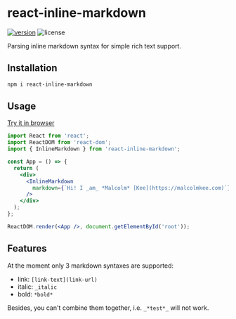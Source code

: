 # react-inline-markdown

[![version](https://img.shields.io/npm/v/react-inline-markdown.svg)](https://www.npmjs.com/package/react-inline-markdown) ![license](https://img.shields.io/npm/l/react-inline-markdown.svg)

Parsing inline markdown syntax for simple rich text support.

## Installation

```bash
npm i react-inline-markdown
```

## Usage

[Try it in browser](https://codesandbox.io/s/react-inline-markdown-xyxxj)

```jsx
import React from 'react';
import ReactDOM from 'react-dom';
import { InlineMarkdown } from 'react-inline-markdown';

const App = () => {
  return (
    <div>
      <InlineMarkdown
        markdown={`Hi! I _am_ *Malcolm* [Kee](https://malcolmkee.com)`}
      />
    </div>
  );
};

ReactDOM.render(<App />, document.getElementById('root'));
```

## Features

At the moment only 3 markdown syntaxes are supported:

- link: `[link-text](link-url)`
- italic: `_italic`
- bold: `*bold*`

Besides, you can't combine them together, i.e. `_*test*_` will not work.
